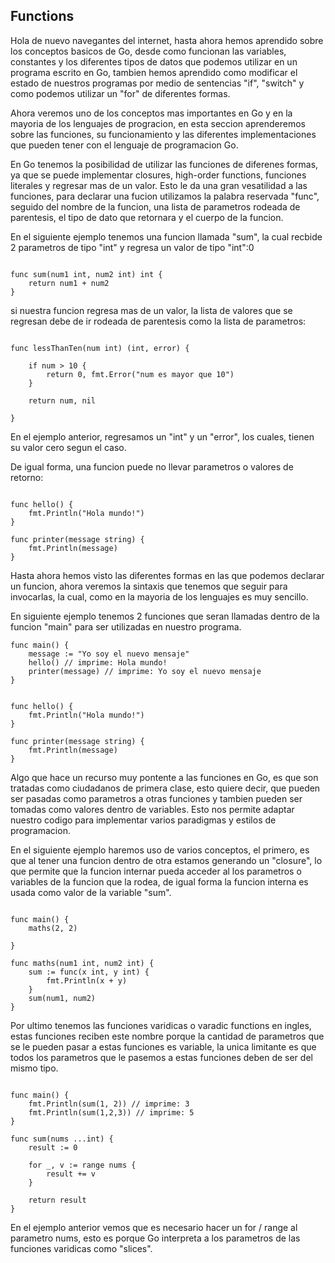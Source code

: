 ## Functions

Hola de nuevo navegantes del internet, hasta ahora hemos aprendido sobre los conceptos basicos de Go, desde como funcionan las variables, constantes y los diferentes tipos de datos que podemos utilizar en un programa escrito en Go, tambien hemos aprendido como modificar el estado de nuestros programas por medio de sentencias "if", "switch" y como podemos utilizar un "for" de diferentes formas.

Ahora veremos uno de los conceptos mas importantes en Go y en la mayoria de los lenguajes de progracion, en esta seccion aprenderemos sobre las funciones, su funcionamiento y las diferentes implementaciones que pueden tener con el lenguaje de programacion Go.

En Go tenemos la posibilidad de utilizar las funciones de diferenes formas, ya que se puede implementar closures, high-order functions, funciones literales y regresar mas de un valor. Esto le da una gran vesatilidad a las funciones, para declarar una fucion utilizamos la palabra reservada "func", seguido del nombre de la funcion, una lista de parametros rodeada de parentesis, el tipo de dato que retornara y el cuerpo de la funcion.

En el siguiente ejemplo tenemos una funcion llamada "sum", la cual recbide 2 parametros de tipo "int" y regresa un valor de tipo "int":0

```golang

func sum(num1 int, num2 int) int {
    return num1 + num2
}
```

si nuestra funcion regresa mas de un valor, la lista de valores que se regresan debe de ir rodeada de parentesis como la lista de parametros:

```golang

func lessThanTen(num int) (int, error) {

    if num > 10 {
        return 0, fmt.Error("num es mayor que 10")
    }

    return num, nil
    
}
```

En el ejemplo anterior, regresamos un "int" y un "error", los cuales, tienen su valor cero segun el caso.

De igual forma, una funcion puede no llevar parametros o valores de retorno:

```golang

func hello() {
    fmt.Println("Hola mundo!")
}

func printer(message string) {
    fmt.Println(message)
}
```

Hasta ahora hemos visto las diferentes formas en las que podemos declarar un funcion, ahora veremos la sintaxis que tenemos que seguir para invocarlas, la cual, como en la mayoria de los lenguajes es muy sencillo.

En siguiente ejemplo tenemos 2 funciones que seran llamadas dentro de la funcion "main" para ser utilizadas en nuestro programa.

```golang
func main() {
    message := "Yo soy el nuevo mensaje"
    hello() // imprime: Hola mundo!
    printer(message) // imprime: Yo soy el nuevo mensaje
}


func hello() {
    fmt.Println("Hola mundo!")
}

func printer(message string) {
    fmt.Println(message)
}
```

Algo que hace un recurso muy pontente a las funciones en Go, es que son tratadas como ciudadanos de primera clase, esto quiere decir, que pueden ser pasadas como parametros a otras funciones y tambien pueden ser tomadas como valores dentro de variables. Esto nos permite adaptar nuestro codigo para implementar varios paradigmas y estilos de programacion.


En el siguiente ejemplo haremos uso de varios conceptos, el primero, es que al tener una funcion dentro de otra estamos generando un "closure", lo que permite que la funcion internar pueda acceder al los parametros o variables de la funcion que la rodea, de igual forma la funcion interna es usada como valor de la variable "sum".

```golang

func main() {
	maths(2, 2)

}

func maths(num1 int, num2 int) {
	sum := func(x int, y int) {
		fmt.Println(x + y)
	}
	sum(num1, num2)
}

```

Por ultimo tenemos las funciones varidicas o varadic functions en ingles, estas funciones reciben este nombre porque la cantidad de parametros que se le pueden pasar a estas funciones es variable, la unica limitante es que todos los parametros que le pasemos a estas funciones deben de ser del mismo tipo.

```golang

func main() {
    fmt.Println(sum(1, 2)) // imprime: 3
    fmt.Println(sum(1,2,3)) // imprime: 5
}

func sum(nums ...int) {
    result := 0

    for _, v := range nums {
        result += v
    }

    return result
}

```

En el ejemplo anterior vemos que es necesario hacer un for / range al parametro nums, esto es porque Go interpreta a los parametros de las funciones varidicas como "slices".